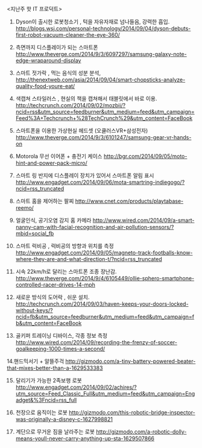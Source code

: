 <지난주 핫 IT 프로덕트>

1. Dyson이 출시한 로봇청소기 ,
턱을 자유자재로 넘나들음, 강력한 흡입.
http://blogs.wsj.com/personal-technology/2014/09/04/dyson-debuts-first-robot-vacuum-cleaner-the-eye-360/

2. 측면까지 디스플레이가 되는 스마트폰
http://www.theverge.com/2014/9/3/6097297/samsung-galaxy-note-edge-wraparound-display

3. 스마트 젓가락 , 먹는 음식의 성분 분석, 
http://thenextweb.com/asia/2014/09/04/smart-chopsticks-analyze-quality-food-youre-eat/

4. 색캡쳐 스타일러스 , 현실의 책을 캡쳐해서 태블릿에서 바로 이용.
http://techcrunch.com/2014/09/02/mozbii/?ncid=rss&utm_source=feedburner&utm_medium=feed&utm_campaign=Feed%3A+Techcrunch+%28TechCrunch%29&utm_content=FaceBook

5. 스마트폰을 이용한 가상현실 헤드셋 (오큘러스VR+삼성전자)
http://www.theverge.com/2014/9/3/6101247/samsung-gear-vr-hands-on

6. Motorola 무선 이어폰 + 충전기  케이스
http://bgr.com/2014/09/05/moto-hint-and-power-pack-micro/

7. 스마트 링
반지에 디스플레이 장치가 있어서 스마트폰 알림 표시
http://www.engadget.com/2014/09/06/mota-smartring-indiegogo/?ncid=rss_truncated

8. 스마트 홈을 제어하는 팔찌
http://www.cnet.com/products/playtabase-reemo/

9. 얼굴인식, 공기오염 감지 홈 카메라
http://www.wired.com/2014/09/a-smart-nanny-cam-with-facial-recognition-and-air-pollution-sensors/?mbid=social_fb

10. 스마트 럭비공 , 럭비공의 방향과 위치를 측정
http://www.engadget.com/2014/09/05/magneto-track-footballs-know-where-they-are-and-what-direction-t/?ncid=rss_truncated

11. 시속 22km/h로 달리는 스마트폰 조종 장난감.
http://www.theverge.com/2014/9/4/6105449/ollie-sphero-smartphone-controlled-racer-drives-14-mph

12. 새로운 방식의 도어락 , 쉬운 설치.
http://techcrunch.com/2014/09/03/haven-keeps-your-doors-locked-without-keys/?ncid=fb&utm_source=feedburner&utm_medium=feed&utm_campaign=fb&utm_content=FaceBook

13. 골키퍼 트레이닝 디바이스, 각종 정보 측정
http://www.wired.com/2014/09/recording-the-frenzy-of-soccer-goalkeeping-1000-times-a-second/

14.핸드믹서기 + 알뜰주걱
http://gizmodo.com/a-tiny-battery-powered-beater-that-mixes-better-than-a-1629533383

15. 달리기가 가능한 2족보행 로봇
http://www.engadget.com/2014/09/02/achires/?utm_source=Feed_Classic_Full&utm_medium=feed&utm_campaign=Engadget&%3Fncid=rss_full

16. 천장으로 움직이는 로봇
http://gizmodo.com/this-robotic-bridge-inspector-was-originally-a-disney-c-1627998821

17. 계단으로 무거운 짐을 날라주는 로봇
http://gizmodo.com/a-robotic-dolly-means-youll-never-carry-anything-up-sta-1629507866
